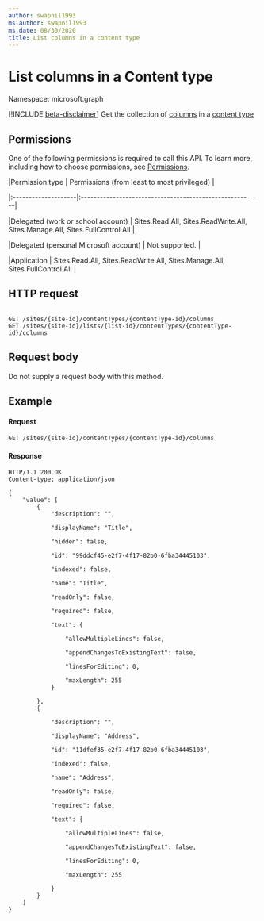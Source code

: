 ```yaml
---
author: swapnil1993
ms.author: swapnil1993
ms.date: 08/30/2020
title: List columns in a content type
---
```


# List  columns in a Content type
Namespace: microsoft.graph

[!INCLUDE [beta-disclaimer](../../includes/beta-disclaimer.md)]
Get the collection of  [columns][columnDefinition] in a [content type][contentType] 

  

## Permissions

  

One of the following permissions is required to call this API. To learn more, including how to choose permissions, see [Permissions](/graph/permissions_reference.md).

  

|Permission type | Permissions (from least to most privileged) |

|:--------------------|:---------------------------------------------------------|

|Delegated (work or school account) | Sites.Read.All, Sites.ReadWrite.All, Sites.Manage.All, Sites.FullControl.All  |

|Delegated (personal Microsoft account) | Not supported. |

|Application | Sites.Read.All, Sites.ReadWrite.All, Sites.Manage.All, Sites.FullControl.All  |

  

## HTTP request

  

```http

GET /sites/{site-id}/contentTypes/{contentType-id}/columns
GET /sites/{site-id}/lists/{list-id}/contentTypes/{contentType-id}/columns
```

  

## Request body

  

Do not supply a request body with this method.

  

## Example

  

#### Request

  

<!-- { "blockType": "request", "name": "get-column", "scopes": "sites.read.all" } -->

  

```http
GET /sites/{site-id}/contentTypes/{contentType-id}/columns
```

  

#### Response

  

<!-- { "blockType": "response", "@type": "microsoft.graph.columnDefinition", "truncated": true, "isCollection": true} -->

  

```http
HTTP/1.1 200 OK
Content-type: application/json

{
	"value": [
		{
            "description": "",

            "displayName": "Title",

            "hidden": false,

            "id": "99ddcf45-e2f7-4f17-82b0-6fba34445103",

            "indexed": false,

            "name": "Title",

            "readOnly": false,

            "required": false,

            "text": {

                "allowMultipleLines": false,

                "appendChangesToExistingText": false,

                "linesForEditing": 0,

                "maxLength": 255
            }

		},
		{

            "description": "",

            "displayName": "Address",

            "id": "11dfef35-e2f7-4f17-82b0-6fba34445103",

            "indexed": false,

            "name": "Address",

            "readOnly": false,

            "required": false,

            "text": {

                "allowMultipleLines": false,

                "appendChangesToExistingText": false,

                "linesForEditing": 0,

                "maxLength": 255

            }
        }
	]
}
```

  

[columnDefinition]: ../resources/columnDefinition.md
[contentType]: ../resources/contentType.md
 